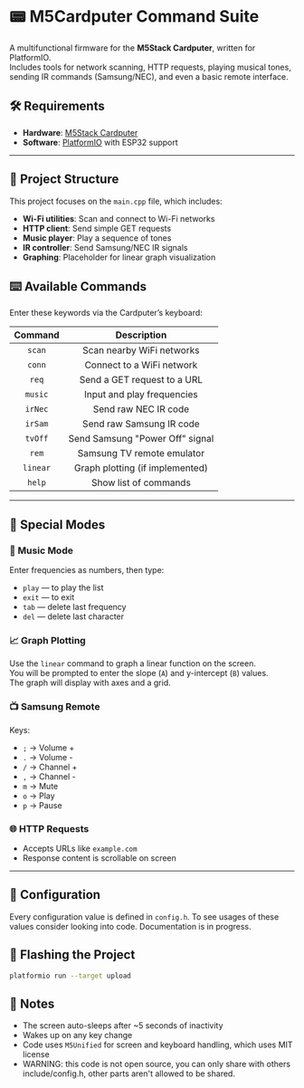 # 📟 M5Cardputer Command Suite

A multifunctional firmware for the **M5Stack Cardputer**, written for PlatformIO.  
Includes tools for network scanning, HTTP requests, playing musical tones, sending IR commands (Samsung/NEC), and even a basic remote interface.

## 🛠 Requirements

- **Hardware**: [M5Stack Cardputer](https://shop.m5stack.com/products/m5cardputer-esp32-s3)
- **Software**: [PlatformIO](https://platformio.org/) with ESP32 support

---

## 📁 Project Structure

This project focuses on the `main.cpp` file, which includes:
- **Wi-Fi utilities**: Scan and connect to Wi-Fi networks
- **HTTP client**: Send simple GET requests
- **Music player**: Play a sequence of tones
- **IR controller**: Send Samsung/NEC IR signals
- **Graphing**: Placeholder for linear graph visualization

## ⌨️ Available Commands

Enter these keywords via the Cardputer’s keyboard:

|  Command  |             Description              |
|:---------:|:------------------------------------:|
|  `scan`   |      Scan nearby WiFi networks       |
|  `conn`   |      Connect to a WiFi network       |
|   `req`   |     Send a GET request to a URL      |
|  `music`  |      Input and play frequencies      |
|  `irNec`  |         Send raw NEC IR code         |
|  `irSam`  |       Send raw Samsung IR code       |
|  `tvOff`  |   Send Samsung "Power Off" signal    |
|   `rem`   |      Samsung TV remote emulator      |
| `linear`  |   Graph plotting (if implemented)    |
|  `help`   |        Show list of commands         |

---

## 🧪 Special Modes

### 🎵 Music Mode
Enter frequencies as numbers, then type:
- `play` — to play the list
- `exit` — to exit
- `tab` — delete last frequency
- `del` — delete last character

### 📈 Graph Plotting

Use the `linear` command to graph a linear function on the screen.  
You will be prompted to enter the slope (`A`) and y-intercept (`B`) values.  
The graph will display with axes and a grid.


### 📺 Samsung Remote
Keys:
- `;` → Volume +
- `.` → Volume -
- `/` → Channel +
- `,` → Channel -
- `m` → Mute
- `o` → Play
- `p` → Pause

### 🌐 HTTP Requests
- Accepts URLs like `example.com`
- Response content is scrollable on screen

---

## 🔧 Configuration

Every configuration value is defined in `config.h`. To see usages of these values consider looking into code.
Documentation is in progress.

## 🚀 Flashing the Project

```bash
platformio run --target upload
```

## 🧠 Notes

- The screen auto-sleeps after ~5 seconds of inactivity
- Wakes up on any key change
- Code uses `M5Unified` for screen and keyboard handling, which uses MIT license
- WARNING: this code is not open source, you can only share with others include/config.h, other parts aren't allowed to be shared.